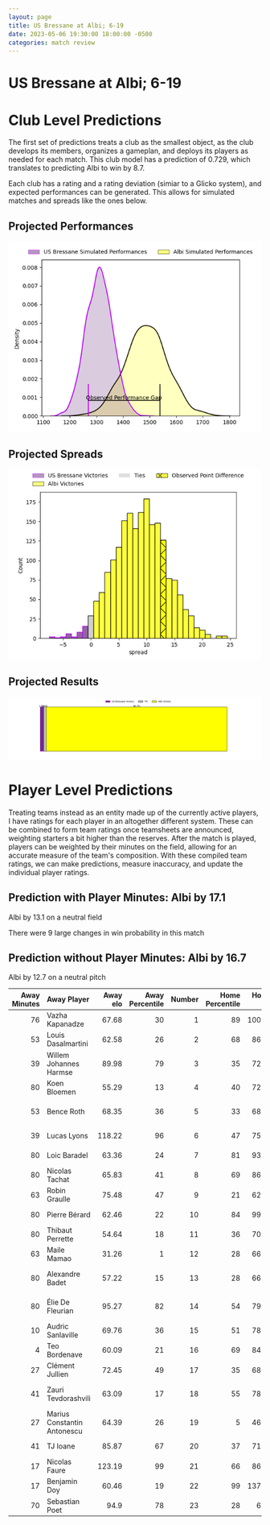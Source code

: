 ```yaml
---  
layout: page  
title: US Bressane at Albi; 6-19  
date: 2023-05-06 19:30:00 18:00:00 -0500  
categories: match review  
---
```

# US Bressane at Albi; 6-19

# Club Level Predictions


The first set of predictions treats a club as the smallest object, as the club develops its members, organizes a gameplan, and deploys its players as needed for each match. This club model has a prediction of 0.729, which translates to predicting Albi to win by 8.7.

Each club has a rating and a rating deviation (simiar to a Glicko system), and expected performances can be generated. This allows for simulated matches and spreads like the ones below.
## Projected Performances


![Projected Performances](plots/performances_2023-05-06-Albi-USBressane.png)
## Projected Spreads


![Projected Spreads](plots/spreads_2023-05-06-Albi-USBressane.png)
## Projected Results


![Projected Results](plots/resultbar_2023-05-06-Albi-USBressane.png)
# Player Level Predictions


Treating teams instead as an entity made up of the currently active players, I have ratings for each player in an altogether different system. These can be combined to form team ratings once teamsheets are announced, weighting starters a bit higher than the reserves. After the match is played, players can be weighted by their minutes on the field, allowing for an accurate measure of the team's composition. With these compiled team ratings, we can make predictions, measure inaccuracy, and update the individual player ratings.
## Prediction with Player Minutes: Albi by 17.1


Albi by 13.1 on a neutral field

There were 9 large changes in win probability in this match
## Prediction without Player Minutes: Albi by 16.7


Albi by 12.7 on a neutral pitch



|   Away Minutes | Away Player                 |   Away elo |   Away Percentile |   Number |   Home Percentile |   Home elo | Home Player                 |   Home Minutes |
|---------------:|:----------------------------|-----------:|------------------:|---------:|------------------:|-----------:|:----------------------------|---------------:|
|             76 | Vazha Kapanadze             |      67.68 |                30 |        1 |                89 |     100.28 | Maxime Escur                |             40 |
|             53 | Louis Dasalmartini          |      62.58 |                26 |        2 |                68 |      86.89 | Reinach Venter              |             45 |
|             39 | Willem Johannes Harmse      |      89.98 |                79 |        3 |                35 |      72.02 | Dimitri Tchapnga            |             59 |
|             80 | Koen Bloemen                |      55.29 |                13 |        4 |                40 |      72.07 | Pierre Roussel              |             56 |
|             53 | Bence Roth                  |      68.35 |                36 |        5 |                33 |      68.63 | Jacques Jacobus Engelbrecht |             80 |
|             39 | Lucas Lyons                 |     118.22 |                96 |        6 |                47 |      75.21 | Vincent Calas               |             80 |
|             80 | Loic Baradel                |      63.36 |                24 |        7 |                81 |      93.28 | Lucas Guillaume             |             80 |
|             80 | Nicolas Tachat              |      65.83 |                41 |        8 |                69 |      86.78 | Sandrick Maciotta           |             59 |
|             63 | Robin Graulle               |      75.48 |                47 |        9 |                21 |      62.11 | Théo Vidal                  |             63 |
|             80 | Pierre Bérard               |      62.46 |                22 |       10 |                84 |      99.69 | Benjamin Pehau              |             80 |
|             80 | Thibaut Perrette            |      54.64 |                18 |       11 |                36 |      70.07 | Luca Sperandio              |             80 |
|             63 | Maile Mamao                 |      31.26 |                 1 |       12 |                28 |      66.49 | Simon Andreu                |             80 |
|             80 | Alexandre Badet             |      57.22 |                15 |       13 |                28 |      66.14 | James Haydn Tedder          |             56 |
|             80 | Élie De Fleurian            |      95.27 |                82 |       14 |                54 |      79.03 | Charly Vicenzo Trussardi    |             80 |
|             10 | Audric Sanlaville           |      69.76 |                36 |       15 |                51 |      78.93 | Enzo Marzocca               |             75 |
|              4 | Teo Bordenave               |      60.09 |                21 |       16 |                69 |      84.95 | Antoine Soave               |             40 |
|             27 | Clément Jullien             |      72.45 |                49 |       17 |                35 |      68.87 | Arthur Castant              |             35 |
|             41 | Zauri Tevdorashvili         |      63.09 |                17 |       18 |                55 |      78.56 | Jean-Baptiste De Clercq     |             21 |
|             27 | Marius Constantin Antonescu |      64.39 |                26 |       19 |                 5 |      46.99 | John Henry Heath Backhouse  |             24 |
|             41 | TJ Ioane                    |      85.87 |                67 |       20 |                37 |      71.57 | Camille Jarreau             |             21 |
|             17 | Nicolas Faure               |     123.19 |                99 |       21 |                66 |      86.04 | Titouan Pouzoullic          |             17 |
|             17 | Benjamin Doy                |      60.46 |                19 |       22 |                99 |     137.78 | Baptiste Couchinave         |             24 |
|             70 | Sebastian Poet              |      94.9  |                78 |       23 |                28 |      66.4  | Téo Dospital                |              5 |

